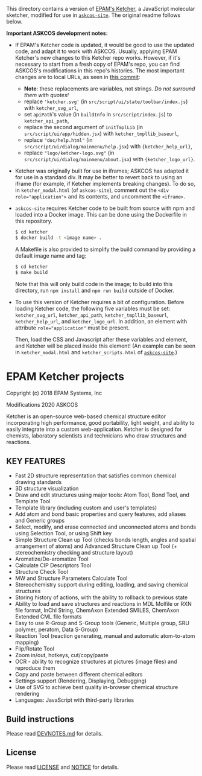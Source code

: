 This directory contains a version of [EPAM's Ketcher](github.com/epam/ketcher), a JavaScript molecular sketcher, modified for use in [`askcos-site`](https://gitlab.com/mlpds_mit/ASKCOS/askcos-site). The original readme follows below.

**Important ASKCOS development notes:**

* If EPAM's Ketcher code is updated, it would be good to use the updated code, and adapt it to work with ASKCOS. Usually, applying EPAM Ketcher's new changes to this Ketcher repo works. However, if it's necessary to start from a fresh copy of EPAM's repo, you can find ASKCOS's modifications in this repo's histories. The most important changes are to local URLs, as seen in [this commit](gitlab.com/mlpds_mit/ASKCOS/ketcher/-/commit/e7f21657cb9e07a580354187eb6d2ad17099fd87):
    * **Note**: these replacements are variables, not strings. _Do not surround them with quotes!_
    * replace `'ketcher.svg'` (in `src/script/ui/state/toolbar/index.js`) with `ketcher_svg_url`,  
    * set `apiPath`'s value (in `buildInfo` in `src/script/index.js`) to `ketcher_api_path`,
    * replace the second argument of `initTmplLib` (in `src/script/ui/app/hidden.jsx`) with `ketcher_tmpllib_baseurl`,
    * replace `"doc/help.html"` (in `src/script/ui/dialog/mainmenu/help.jsx`) with `{ketcher_help_url}`,
    * replace `"logo/ketcher-logo.svg"` (in `src/script/ui/dialog/mainmenu/about.jsx`) with `{ketcher_logo_url}`. 

* Ketcher was originally built for use in iframes; ASKCOS has adapted it for use in a standard div. It may be better to revert back to using an iframe (for example, if Ketcher implements breaking changes). To do so, in `ketcher_modal.html` (of `askcos-site`), comment out the `<div role="application">` and its contents, and uncomment the `<iframe>`.

* `askcos-site` requires Ketcher code to be built from source with npm and loaded into a Docker image. This can be done using the Dockerfile in this repository.

    ```bash
    $ cd ketcher
    $ docker build -t <image name> .
    ```

    A Makefile is also provided to simplify the build command by providing a default image name and tag:

    ```bash
    $ cd ketcher
    $ make build
    ```

    Note that this will only build code in the image; to build into this directory, run `npm install` and `npm run build` outside of Docker.

* To use this version of Ketcher requires a bit of configuration. Before loading Ketcher code, the following five variables must be set: `ketcher_svg_url`, `ketcher_api_path`, `ketcher_tmpllib_baseurl`, `ketcher_help_url`, and `ketcher_logo_url`. In addition, an element with attribute `role="application"` must be present. 

    Then, load the CSS and Javascript after these variables and element, and Ketcher will be placed inside this element! (An example can be seen in `ketcher_modal.html` and `ketcher_scripts.html` of [`askcos-site`](https://gitlab.com/mlpds_mit/ASKCOS/askcos-site).)

# EPAM Ketcher projects
Copyright (c) 2018 EPAM Systems, Inc

Modifications 2020 ASKCOS

Ketcher is an open-source web-based chemical structure editor incorporating high performance, good portability, light weight, and ability to easily integrate into a custom web-application. Ketcher is designed for chemists, laboratory scientists and technicians who draw structures and reactions.

## KEY FEATURES
* Fast 2D structure representation that satisfies common chemical drawing standards
* 3D structure visualization
* Draw and edit structures using major tools: Atom Tool, Bond Tool, and Template Tool
* Template library (including custom and user's templates)
* Add atom and bond basic properties and query features, add aliases and Generic groups
* Select, modify, and erase connected and unconnected atoms and bonds using Selection Tool, or using Shift key
* Simple Structure Clean up Tool (checks bonds length, angles and spatial arrangement of atoms) and Advanced Structure Clean up Tool (+ stereochemistry checking and structure layout) 
* Aromatize/De-aromatize Tool
* Calculate CIP Descriptors Tool
* Structure Check Tool
* MW and Structure Parameters Calculate Tool 
* Stereochemistry support during editing, loading, and saving chemical structures
* Storing history of actions, with the ability to rollback to previous state
* Ability to load and save structures and reactions in MDL Molfile or RXN file format, InChI String, ChemAxon Extended SMILES, ChemAxon Extended CML file formats
* Easy to use R-Group and S-Group tools (Generic, Multiple group, SRU polymer, peratom, Data S-Group) 
* Reaction Tool (reaction generating, manual and automatic atom-to-atom mapping) 
* Flip/Rotate Tool
* Zoom in/out, hotkeys, cut/copy/paste
* OCR - ability to recognize structures at pictures (image files) and reproduce them
* Copy and paste between different chemical editors
* Settings support (Rendering, Displaying, Debugging)
* Use of SVG to achieve best quality in-browser chemical structure rendering
* Languages: JavaScript with third-party libraries

## Build instructions
Please read [DEVNOTES.md](DEVNOTES.md) for details.

## License
Please read [LICENSE](LICENSE) and [NOTICE](NOTICE) for details.
